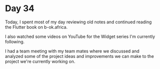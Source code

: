 # Day 34

Today, I spent most of my day reviewing old notes and continued reading the Flutter book on b-ok.africa.

I also watched some videos on YouTube for the Widget series I'm currently following.

I had a team meeting with my team mates where we discussed and analyzed some of the project ideas and improvements we can make to the project we're currently working on.
